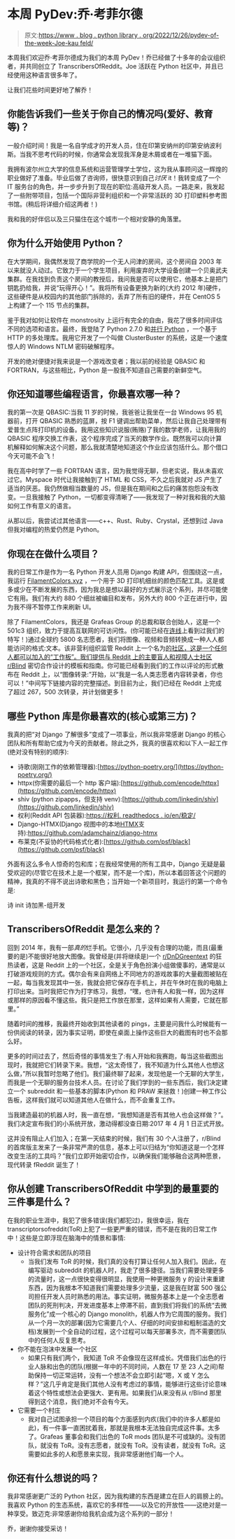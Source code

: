 # 本周 PyDev:乔·考菲尔德

> 原文:[https://www . blog . python library . org/2022/12/26/pydev-of-the-week-Joe-kau feld/](https://www.blog.pythonlibrary.org/2022/12/26/pydev-of-the-week-joe-kaufeld/)

本周我们欢迎乔·考菲尔德成为我们的本周 PyDev！乔已经做了十多年的会议组织者，并共同创立了 TranscribersOfReddit。Joe 活跃在 Python 社区中，并且已经使用这种语言很多年了。

让我们花些时间更好地了解乔！

## 你能告诉我们一些关于你自己的情况吗(爱好、教育等)？

一般介绍时间！我是一名自学成才的开发人员，住在印第安纳州的印第安纳波利斯。当我不思考代码的时候，你通常会发现我浑身是木屑或者在一堆猫下面。

我拥有波尔州立大学的信息系统和运营管理学士学位，这为我从事顾问这一辉煌的职业做好了准备。毕业后做了咨询师，很快意识到自己*讨厌* it！我转变成了一个 IT 服务台的角色，并一步步升到了现在的职位:高级开发人员。一路走来，我发起了一些附带项目，包括一个国际非营利组织和一个非常活跃的 3D 打印塑料参考图书馆。(稍后将详细介绍这两者！)

我和我的好伴侣以及三只猫住在这个城市一个相对安静的角落里。

## 你为什么开始使用 Python？

在大学期间，我偶然发现了商学院的一个无人问津的房间，这个房间自 2003 年以来就没人动过。它致力于一个学生项目，利用废弃的大学设备创建一个贝奥武夫集群。在我找到负责这个房间的教授后，我问我是否可以使用它，他基本上是把门钥匙扔给我，并说“玩得开心！”。我将所有设备更换为新的(大约 2012 年)硬件，这些硬件是从校园内的其他部门拆除的，丢弃了所有旧的硬件，并在 CentOS 5 上构建了一个 115 节点的集群。

鉴于我对如何让软件在 monstrosity 上运行有完全的自由，我花了很多时间评估不同的选项和语言。最终，我登陆了 Python 2.7.0 和[并行 Python](https://www.parallelpython.com/) ，一个基于 HTTP 的多处理库。我用它开发了一个叫做 ClusterBuster 的系统，这是一个速度惊人的 Windows NTLM 密码破解程序。

开发的绝对便捷对我来说是一个游戏改变者；我以前的经验是 QBASIC 和 FORTRAN，与这些相比，Python 是一股我不知道自己需要的新鲜空气。

## 你还知道哪些编程语言，你最喜欢哪一种？

我的第一次是 QBASIC:当我 11 岁的时候，我爸爸让我坐在一台 Windows 95 机器前，打开 QBASIC 熟悉的蓝屏，按 F1 键调出帮助菜单，然后让我自己处理带有爱普生点阵打印机的设备。我用这些知识说服(贿赂)了我的数学老师，让我用我的 QBASIC 程序交换工作表，这个程序完成了当天的数学作业。既然我可以向计算机解释如何解决这个问题，那么我就清楚地知道这个作业应该包括什么。那个借口今天可能不会飞！

我在高中时学了一些 FORTRAN 语言，因为我觉得无聊，但老实说，我从未喜欢过它。Myspace 时代让我接触到了 HTML 和 CSS，不久之后我就对 JS 产生了适当的厌恶。我仍然做相当数量的 JS，但是我在期间和之后的痛苦抱怨没有改变。一旦我接触了 Python，一切都变得清晰了——我发现了一种对我和我的大脑如何工作有意义的语言。

从那以后，我尝试过其他语言——c++、Rust、Ruby、Crystal，还想到过 Java 但我对编程的热爱仍然是 Python。

## 你现在在做什么项目？

我的日常工作是作为一名 Python 开发人员用 Django 构建 API，但围绕这一点，我运行 [FilamentColors.xyz](https://filamentcolors.xyz) ，一个用于 3D 打印机细丝的颜色匹配工具。这是或多或少在不断发展的东西，因为我总是想以最好的方式展示这个系列，并尽可能使它有用。我们有大约 880 个细丝被编目和发布，另外大约 800 个正在进行中，因为我不得不暂停工作来刷新 UI。

除了 FilamentColors，我还是 Grafeas Group 的总裁和联合创始人，这是一个 501c3 组织，致力于提高互联网的可访问性。(你可能已经在[连线](https://www.wired.com/story/online-altruists-are-making-reddit-more-accessible/)上看到过我们的特写！)通过全球约 5800 名志愿者，我们将图像、视频和音频转换成一种人人都能访问的格式:文本。该非营利组织监管 Reddit 上一个名为[的社区，这是一个任何人都可以加入的“工作板”。我们提供与 Reddit 上的主要盲人和视障人士社区](https://www.reddit.com/r/transcribersOfReddit/wiki/index/) [r/Blind](https://www.reddit.com/r/Blind/) 密切合作设计的模板和指南。你可能已经看到我们的工作以评论的形式散布在 Reddit 上，以“图像转录:”开始，以“我是一名人类志愿者内容转录者，你也可以！”中间写下链接内容的完整描述。到目前为止，我们已经在 Reddit 上完成了超过 267，500 次转录，并计划做更多！

## 哪些 Python 库是你最喜欢的(核心或第三方)？

我真的把“对 Django 了解很多”变成了一项事业，所以我非常感谢 Django 的核心团队和所有帮助它成为今天的贡献者。除此之外，我真的很喜欢和以下人一起工作(绝对没有特别的顺序):

*   诗歌(刚刚工作的依赖管理器):[https://python-poetry.org/](https://python-poetry.org/)
*   httpx(你需要的最后一个 http 客户端):[https://github.com/encode/httpx](https://github.com/encode/httpx)
*   shiv (python zipapps，但支持 venv):[https://github.com/linkedin/shiv](https://github.com/linkedin/shiv)
*   权利(Reddit API 包装器):[https://权利. readthedocs . io/en/稳定/](https://praw.readthedocs.io/en/stable/)
*   Django-HTMX(Django 视图中的本地[HTMX](https://htmx.org/)支持):https://github.com/adamchainz/django-htmx
*   布莱克(不妥协的代码格式化者):[https://github.com/psf/black](https://github.com/psf/black)

外面有这么多令人惊奇的包和库；在我经常使用的所有工具中，Django 无疑是最受欢迎的(尽管它在技术上是一个框架，而不是一个库)，所以本着回答这个问题的精神，我真的不得不说出诗歌和黑色；当开始一个新项目时，我运行的第一个命令是:

诗 init
诗加黑-组开发

## TranscribersOfReddit 是怎么来的？

回到 2014 年，我有一部*真的*烂手机。它很小，几乎没有合理的功能，而且(最重要的是)不能很好地放大图像。我曾经是(并将继续是)一个 [r/DnDGreentext](https://www.reddit.com/r/DnDGreentext/) 的狂热读者，这是 Reddit 上的一个社区，全是关于角色扮演小组做傻事的，通常是以打破游戏规则的方式。偶尔会有来自网络上不同地方的游戏故事的大量截图被贴在一起，每当我发现其中一张，我就会把它保存在手机上，并在午休时在我的电脑上打印出来。当时我把它作为打字练习，我想，“嘿，也许有人和我一样，因为这样或那样的原因看不懂这些。我只是把工作放在那里，这样如果有人需要，它就在那里。”

随着时间的推移，我最终开始收到其他读者的 pings，主要是问我什么时候能有一份供阅读的转录，因为事实证明，即使在桌面上操作这些巨大的截图有时也不会那么好。

更多的时间过去了，然后奇怪的事情发生了:有人开始和我赛跑，每当这些截图出现时，我就把它们转录下来。我想，“这太奇怪了，我不知道为什么其他人也想这么做，”所以我暂时忽略了他们。我们最终聊了起来，发现他是一个无聊的大学生，而我是一个无聊的服务台技术人员。在讨论了我们学到的一些东西后，我们决定建立一个 subreddit 和一些基本的脚本(Python 和 PRAW 来拯救！)创建一种工作公告板，这样我们就可以知道其他人在做什么，而不会重复工作。

当我建造最初的机器人时，我一直在想，“我想知道是否有其他人也会这样做？”。我们决定宣布我们的小系统开放，激动得都没查日期:2017 年 4 月 1 日正式开放。

这并没有阻止人们加入；在第一天结束的时候，我们有 30 个人注册了，r/Blind 的首席版主发来了一条非常严肃的信息，基本上可以归结为“你知道这是一个怎样改变生活的工具吗？”我们立即开始密切合作，以确保我们能够融合这两种愿景，现代转录 fReddit 诞生了！

## 你从创建 TranscribersOfReddit 中学到的最重要的三件事是什么？

在我的职业生涯中，我犯了很多错误(我们都犯过)，我很幸运，我在 transcriptorsofreddit(ToR)上犯了一些更严重的错误，而不是在我的日常工作中！这些是立即浮现在脑海中的情景和事情:

*   设计符合需求和团队的项目
    *   当我们发布 ToR 的时候，我们真的没有打算让任何人加入我们。因此，在编写驱动 subreddit 的机器人时，我走了很多捷径。当我们需要处理更多的流量时，这一点很快变得很明显，我使用一种更微服务 y 的设计来重建东西，因为我根本不知道我们需要处理多少流量，这是我在财富 500 强公司担任开发人员时熟悉的用法。事实证明，微服务基本上是一个全志愿者团队的死刑判决，开发进度基本上停滞不前，直到我们将我们的系统“去微服务化”成一个核心的 Django monolith，机器人作为它周围的服务。我们从一个月一次的部署(因为它需要几个人、仔细的时间安排和粗制滥造的文档)发展到一个全自动的过程，这个过程可以每天部署多次，而不需要团队中的任何人反复思考。
*   你不能在泡沫中发展一个社区
    *   如果只有我们两个，我知道 ToR 不会像现在这样成长。凭借我们出色的行业人脉和出色的团队(根据一年中的不同时间，人数在 17 至 23 人之间)帮助保持一切正常运转，没有一个想法不会立即引起“嗯，X 或 Y 怎么样？”这几乎肯定是我们其他人没有考虑过的事情，能够进行这些讨论意味着这个特性或想法会更强大、更有用。如果我们从来没有从 r/Blind 那里得到这个消息，我们绝对不会有今天。
*   它需要一个村庄
    *   我对自己试图承担一个项目的每个方面感到内疚(我们中的许多人都是如此)，有一件事一直困扰着我，那就是我根本无法独自完成这件事。太多了。Grafeas 董事会和我们出色的 ToR mods 团队是不可或缺的。没有团队，就没有 ToR。没有志愿者，就没有 ToR。没有读者，就没有 ToR。这需要如此多的人和愿景来实现，我非常感谢他们每一个人。

## 你还有什么想说的吗？

我非常感谢更广泛的 Python 社区，因为我构建的东西是建立在巨人的肩膀上的。我喜欢 Python 的生态系统，喜欢它的多样性——以及它的开放性——这绝对是一种享受。致迈克:非常感谢你给我机会成为这个系列的一部分！

乔，谢谢你接受采访！